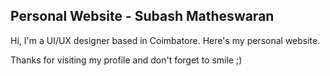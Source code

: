 <h2>Personal Website - Subash Matheswaran</h2>
<p>Hi, I'm a UI/UX designer based in Coimbatore. Here's my personal website.</p>

Thanks for visiting my profile and don't forget to smile ;)
